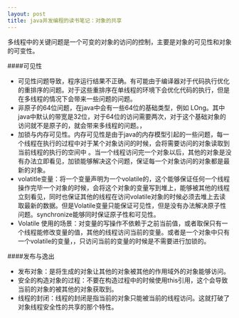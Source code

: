 ```yaml
---
layout: post
title: java并发编程的读书笔记：对象的共享
---
```


多线程中的关键问题是一个可变的对象的访问的控制，主要是对象的可见性和对象的可变性。

####可见性

- 可见性问题导致，程序运行结果不正确。有可能由于编译器对于代码执行优化的重排序的问题。对于这些重排序在单线程的环境下会优化代码的执行，但是在多线程的情况下会带来一些问题的问题。
- 非原子的64位问题，在java中会有一些64位的基础类型，例如 LOng。其中java中默认的带宽是32位，对于64位的访问需要两次，对于这个基础对象的访问就不是原子的，就会带来多线程的问题。，
- 加锁与内存可见性。内存可见性是由于java的内存模型引起的一些问题，每一个线程在执行的过程中对于某个对象访问的时候，会将需要访问的对象读取到当前线程的执行的空间中 。当一个线程访问完一个对象以后，其他的对象是没有办法立即看见，加锁能够解决这个问题，保证每一个对象访问的对象都是最新的对象。
- volatitle变量：将一个变量声明为一个volatile的，这个能够保证任何一个线程操作完毕一个对象的时候，会将这个对象的变量写到堆上，能够被其他的线程立刻看见，同时也保证其他的线程在访问volatile对象的时候必须去堆上去读取最新的数据。但是Volatile变量只能保证可见性，但是没有办法解决原子性问题。synchronize能够同时保证原子性和可见性。
- Volatile 使用的场景：对变量的写操作不依赖于之前当前值，或者取保只有一个线程能修改变量的值，其他的线程访问当前的变量。或者是一个对象中只有一个volatile的变量，，只访问当前的变量的时候是不需要进行加锁的。

####发布与逸出
- 发布对象：是将生成的对象让其他的对象被其他的作用域外的对象能够访问。
- 安全的构造对象的过程：不要在构造过程中的时候使用this引用，这个会导致当前的对象的被其他的对象获取到。
- 线程的封闭：线程的封闭是指当前的对象只能被当前的线程访问。这就打破了对象线程安全性的共享的那个特性。

 